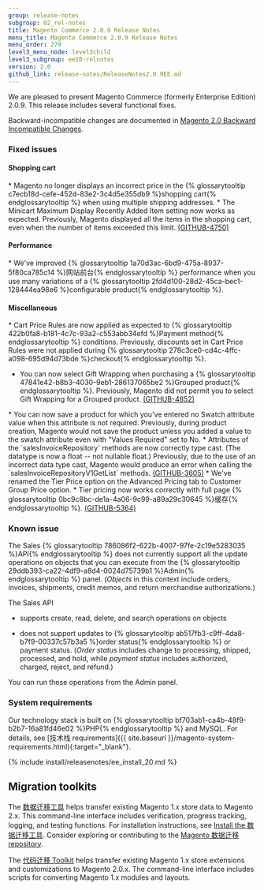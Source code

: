 ```yaml
---
group: release-notes
subgroup: 02_rel-notes
title: Magento Commerce 2.0.9 Release Notes
menu_title: Magento Commerce 2.0.9 Release Notes
menu_order: 279
level3_menu_node: level3child
level3_subgroup: ee20-relnotes
version: 2.0
github_link: release-notes/ReleaseNotes2.0.9EE.md
---
```


We are pleased to present Magento Commerce (formerly Enterprise Edition) 2.0.9. This release includes several functional fixes.


Backward-incompatible changes are documented in <a href="{{ page.baseurl }}/release-notes/changes_2.0.html" target="_blank">Magento 2.0 Backward Incompatible Changes</a>.



### Fixed issues


#### Shopping cart

<!--- 56019/49716 -->* Magento no longer displays an incorrect price in the {% glossarytooltip c7ecb18d-cefe-452d-83e2-3c4d5e355db9 %}shopping cart{% endglossarytooltip %} when using multiple shipping addresses.

<!--- 55464/53793 -->* The Minicart Maximum Display Recently Added Item setting now works as expected.  Previously, Magento displayed all the items in the shopping cart, even when the number of items exceeded this limit. <a href="https://github.com/magento/magento2/issues/4750" target="_blank">(GITHUB-4750)</a> 


#### Performance

<!--- 54682 -->* We've improved {% glossarytooltip 1a70d3ac-6bd9-475a-8937-5f80ca785c14 %}网站前台{% endglossarytooltip %} performance when you use many variations of a {% glossarytooltip 2fd4d100-28d2-45ca-bec1-128444ea98e6 %}configurable product{% endglossarytooltip %}.


#### Miscellaneous

<!--- 55362/45339 -->* Cart Price Rules are now applied as expected to {% glossarytooltip 422b0fa8-b181-4c7c-93a2-c553abb34efd %}Payment method{% endglossarytooltip %} conditions. Previously, discounts set in Cart Price Rules were not applied during {% glossarytooltip 278c3ce0-cd4c-4ffc-a098-695d94d73bde %}checkout{% endglossarytooltip %}. 


* You can now select Gift Wrapping when purchasing a {% glossarytooltip 47841e42-b8b3-4030-9eb1-286137065be2 %}Grouped product{% endglossarytooltip %}. Previously, Magento did not permit you to select Gift Wrapping for a Grouped product.  <a href="https://github.com/magento/magento2/issues/4852" target="_blank">(GITHUB-4852)</a>


<!--- 55513/51015 -->* You can now save a product for which you've entered no Swatch attribute value when this attribute is not required.  Previously, during product creation, Magento would not save the product unless you added a value to the swatch attribute even with "Values Required" set to No. 
 

<!--- 55465/50026 -->* Attributes of the `salesInvoiceRepository` methods are now correctly type cast. (The datatype is now a float -- not nullable float.)  Previously, due to the use of an incorrect data type cast, Magento would produce an error when calling the `salesInvoiceRepositoryV1GetList` methods. <a href="https://github.com/magento/magento2/issues/3605" target="_blank">(GITHUB-3605)</a> 


<!--- 55461/54224 -->* We've renamed the Tier Price option on the Advanced Pricing tab to Customer Group Price option. 


<!--- 55441/55055 -->* Tier pricing now works correctly with full page {% glossarytooltip 0bc9c8bc-de1a-4a06-9c99-a89a29c30645 %}缓存{% endglossarytooltip %}. <a href="https://github.com/magento/magento2/issues/5364" target="_blank">(GITHUB-5364)</a>


 

<!--- Omitted (can't be reproduced or won't fix) 48425, 53777, 54721, 54804, 54718, 54647-->

### Known issue

<!--- 52805 -->The Sales {% glossarytooltip 786086f2-622b-4007-97fe-2c19e5283035 %}API{% endglossarytooltip %} does not currently support all the update operations on objects that you can execute from the {% glossarytooltip 29ddb393-ca22-4df9-a8d4-0024d75739b1 %}Admin{% endglossarytooltip %} panel. (<i>Objects</i> in this context include orders, invoices, shipments, credit memos, and return merchandise authorizations.) 


The Sales API

* supports create, read, delete, and search operations on objects

* does not support updates to {% glossarytooltip ab517fb3-c9ff-4da8-b7f9-00337c57b3a5 %}order status{% endglossarytooltip %} or payment status. (<i>Order status</i> includes change to processing, shipped, processed, and hold, while <i>payment status</i> includes authorized, charged, reject, and refund.)

You can run these operations from the Admin panel.



### System requirements
Our technology stack is built on {% glossarytooltip bf703ab1-ca4b-48f9-b2b7-16a81fd46e02 %}PHP{% endglossarytooltip %} and MySQL. For details, see [技术栈 requirements]({{ site.baseurl }}/magento-system-requirements.html){:target="_blank"}.


{% include install/releasenotes/ee_install_20.md %}



## Migration toolkits
The <a href="{{ page.baseurl }}/migration/migration-migrate.html" target="_blank">数据迁移工具</a> helps transfer existing Magento 1.x store data to Magento 2.x. This command-line interface includes verification, progress tracking, logging, and testing functions. For installation instructions, see  <a href="{{ page.baseurl }}/migration/migration-tool-install.html" target="_blank">Install the 数据迁移工具</a>. Consider exploring or contributing to the <a href="https://github.com/magento/data-migration-tool" target="_blank"> Magento 数据迁移 repository</a>.

The <a href="https://github.com/magento/code-migration" target="_blank">代码迁移 Toolkit</a> helps transfer existing Magento 1.x store extensions and customizations to Magento 2.0.x. The command-line interface includes scripts for converting Magento 1.x modules and layouts.
